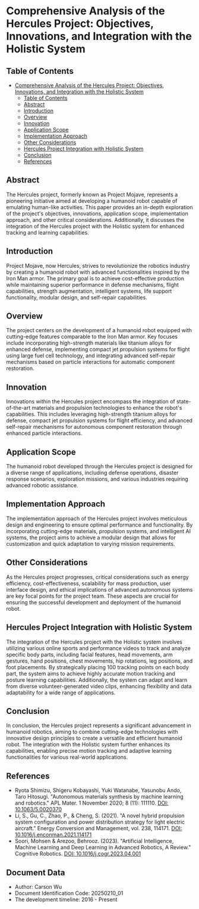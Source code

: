 # Comprehensive Analysis of the Hercules Project: Objectives, Innovations, and Integration with the Holistic System

## Table of Contents

- [Comprehensive Analysis of the Hercules Project: Objectives, Innovations, and Integration with the Holistic System](#comprehensive-analysis-of-the-hercules-project-objectives-innovations-and-integration-with-the-holistic-system)
  - [Table of Contents](#table-of-contents)
  - [Abstract](#abstract)
  - [Introduction](#introduction)
  - [Overview](#overview)
  - [Innovation](#innovation)
  - [Application Scope](#application-scope)
  - [Implementation Approach](#implementation-approach)
  - [Other Considerations](#other-considerations)
  - [Hercules Project Integration with Holistic System](#hercules-project-integration-with-holistic-system)
  - [Conclusion](#conclusion)
  - [References](#references)

## Abstract

The Hercules project, formerly known as Project Mojave, represents a pioneering initiative aimed at developing a humanoid robot capable of emulating human-like activities. This paper provides an in-depth exploration of the project's objectives, innovations, application scope, implementation approach, and other critical considerations. Additionally, it discusses the integration of the Hercules project with the Holistic system for enhanced tracking and learning capabilities.

## Introduction

Project Mojave, now Hercules, strives to revolutionize the robotics industry by creating a humanoid robot with advanced functionalities inspired by the Iron Man armor. The primary goal is to achieve cost-effective production while maintaining superior performance in defense mechanisms, flight capabilities, strength augmentation, intelligent systems, life support functionality, modular design, and self-repair capabilities.

## Overview

The project centers on the development of a humanoid robot equipped with cutting-edge features comparable to the Iron Man armor. Key focuses include incorporating high-strength materials like titanium alloys for enhanced defense, implementing compact jet propulsion systems for flight using large fuel cell technology, and integrating advanced self-repair mechanisms based on particle interactions for automatic component restoration.

## Innovation

Innovations within the Hercules project encompass the integration of state-of-the-art materials and propulsion technologies to enhance the robot's capabilities. This includes leveraging high-strength titanium alloys for defense, compact jet propulsion systems for flight efficiency, and advanced self-repair mechanisms for autonomous component restoration through enhanced particle interactions.

## Application Scope

The humanoid robot developed through the Hercules project is designed for a diverse range of applications, including defense operations, disaster response scenarios, exploration missions, and various industries requiring advanced robotic assistance.

## Implementation Approach

The implementation approach of the Hercules project involves meticulous design and engineering to ensure optimal performance and functionality. By incorporating cutting-edge materials, propulsion systems, and intelligent AI systems, the project aims to achieve a modular design that allows for customization and quick adaptation to varying mission requirements.

## Other Considerations

As the Hercules project progresses, critical considerations such as energy efficiency, cost-effectiveness, scalability for mass production, user interface design, and ethical implications of advanced autonomous systems are key focal points for the project team. These aspects are crucial for ensuring the successful development and deployment of the humanoid robot.

## Hercules Project Integration with Holistic System

The integration of the Hercules project with the Holistic system involves utilizing various online sports and performance videos to track and analyze specific body parts, including facial features, head movements, arm gestures, hand positions, chest movements, hip rotations, leg positions, and foot placements. By strategically placing 100 tracking points on each body part, the system aims to achieve highly accurate motion tracking and posture learning capabilities. Additionally, the system can adapt and learn from diverse volunteer-generated video clips, enhancing flexibility and data adaptability for a wide range of applications.

## Conclusion

In conclusion, the Hercules project represents a significant advancement in humanoid robotics, aiming to combine cutting-edge technologies with innovative design principles to create a versatile and efficient humanoid robot. The integration with the Holistic system further enhances its capabilities, enabling precise motion tracking and adaptive learning functionalities for various real-world applications.

## References

- Ryota Shimizu, Shigeru Kobayashi, Yuki Watanabe, Yasunobu Ando, Taro Hitosugi. "Autonomous materials synthesis by machine learning and robotics." APL Mater. 1 November 2020; 8 (11): 111110. [DOI: 10.1063/5.0020370](https://doi.org/10.1063/5.0020370)
- Li, S., Gu, C., Zhao, P., & Cheng, S. (2021). "A novel hybrid propulsion system configuration and power distribution strategy for light electric aircraft." Energy Conversion and Management, vol. 238, 114171. [DOI: 10.1016/j.enconman.2021.114171](https://doi.org/10.1016/j.enconman.2021.114171)
- Soori, Mohsen & Arezoo, Behrooz. (2023). "Artificial Intelligence, Machine Learning and Deep Learning in Advanced Robotics, A Review." Cognitive Robotics. [DOI: 10.1016/j.cogr.2023.04.001](https://doi.org/10.1016/j.cogr.2023.04.001)

## Document Data

- Author: Carson Wu
- Document Identification Code: 20250210_01
- The development timeline: 2016 - Present

